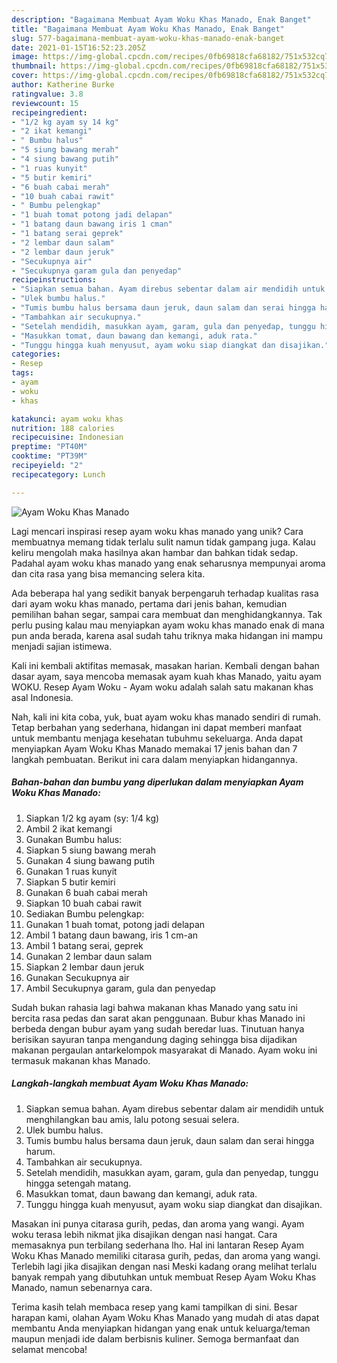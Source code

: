 ```yaml
---
description: "Bagaimana Membuat Ayam Woku Khas Manado, Enak Banget"
title: "Bagaimana Membuat Ayam Woku Khas Manado, Enak Banget"
slug: 577-bagaimana-membuat-ayam-woku-khas-manado-enak-banget
date: 2021-01-15T16:52:23.205Z
image: https://img-global.cpcdn.com/recipes/0fb69818cfa68182/751x532cq70/ayam-woku-khas-manado-foto-resep-utama.jpg
thumbnail: https://img-global.cpcdn.com/recipes/0fb69818cfa68182/751x532cq70/ayam-woku-khas-manado-foto-resep-utama.jpg
cover: https://img-global.cpcdn.com/recipes/0fb69818cfa68182/751x532cq70/ayam-woku-khas-manado-foto-resep-utama.jpg
author: Katherine Burke
ratingvalue: 3.8
reviewcount: 15
recipeingredient:
- "1/2 kg ayam sy 14 kg"
- "2 ikat kemangi"
- " Bumbu halus"
- "5 siung bawang merah"
- "4 siung bawang putih"
- "1 ruas kunyit"
- "5 butir kemiri"
- "6 buah cabai merah"
- "10 buah cabai rawit"
- " Bumbu pelengkap"
- "1 buah tomat potong jadi delapan"
- "1 batang daun bawang iris 1 cman"
- "1 batang serai geprek"
- "2 lembar daun salam"
- "2 lembar daun jeruk"
- "Secukupnya air"
- "Secukupnya garam gula dan penyedap"
recipeinstructions:
- "Siapkan semua bahan. Ayam direbus sebentar dalam air mendidih untuk menghilangkan bau amis, lalu potong sesuai selera."
- "Ulek bumbu halus."
- "Tumis bumbu halus bersama daun jeruk, daun salam dan serai hingga harum."
- "Tambahkan air secukupnya."
- "Setelah mendidih, masukkan ayam, garam, gula dan penyedap, tunggu hingga setengah matang."
- "Masukkan tomat, daun bawang dan kemangi, aduk rata."
- "Tunggu hingga kuah menyusut, ayam woku siap diangkat dan disajikan."
categories:
- Resep
tags:
- ayam
- woku
- khas

katakunci: ayam woku khas 
nutrition: 188 calories
recipecuisine: Indonesian
preptime: "PT40M"
cooktime: "PT39M"
recipeyield: "2"
recipecategory: Lunch

---
```



![Ayam Woku Khas Manado](https://img-global.cpcdn.com/recipes/0fb69818cfa68182/751x532cq70/ayam-woku-khas-manado-foto-resep-utama.jpg)

Lagi mencari inspirasi resep ayam woku khas manado yang unik? Cara membuatnya memang tidak terlalu sulit namun tidak gampang juga. Kalau keliru mengolah maka hasilnya akan hambar dan bahkan tidak sedap. Padahal ayam woku khas manado yang enak seharusnya mempunyai aroma dan cita rasa yang bisa memancing selera kita.

Ada beberapa hal yang sedikit banyak berpengaruh terhadap kualitas rasa dari ayam woku khas manado, pertama dari jenis bahan, kemudian pemilihan bahan segar, sampai cara membuat dan menghidangkannya. Tak perlu pusing kalau mau menyiapkan ayam woku khas manado enak di mana pun anda berada, karena asal sudah tahu triknya maka hidangan ini mampu menjadi sajian istimewa.

Kali ini kembali aktifitas memasak, masakan harian. Kembali dengan bahan dasar ayam, saya mencoba memasak ayam kuah khas Manado, yaitu ayam WOKU. Resep Ayam Woku - Ayam woku adalah salah satu makanan khas asal Indonesia.


Nah, kali ini kita coba, yuk, buat ayam woku khas manado sendiri di rumah. Tetap berbahan yang sederhana, hidangan ini dapat memberi manfaat untuk membantu menjaga kesehatan tubuhmu sekeluarga. Anda dapat menyiapkan Ayam Woku Khas Manado memakai 17 jenis bahan dan 7 langkah pembuatan. Berikut ini cara dalam menyiapkan hidangannya.

<!--inarticleads1-->

##### Bahan-bahan dan bumbu yang diperlukan dalam menyiapkan Ayam Woku Khas Manado:

1. Siapkan 1/2 kg ayam (sy: 1/4 kg)
1. Ambil 2 ikat kemangi
1. Gunakan  Bumbu halus:
1. Siapkan 5 siung bawang merah
1. Gunakan 4 siung bawang putih
1. Gunakan 1 ruas kunyit
1. Siapkan 5 butir kemiri
1. Gunakan 6 buah cabai merah
1. Siapkan 10 buah cabai rawit
1. Sediakan  Bumbu pelengkap:
1. Gunakan 1 buah tomat, potong jadi delapan
1. Ambil 1 batang daun bawang, iris 1 cm-an
1. Ambil 1 batang serai, geprek
1. Gunakan 2 lembar daun salam
1. Siapkan 2 lembar daun jeruk
1. Gunakan Secukupnya air
1. Ambil Secukupnya garam, gula dan penyedap


Sudah bukan rahasia lagi bahwa makanan khas Manado yang satu ini bercita rasa pedas dan sarat akan penggunaan. Bubur khas Manado ini berbeda dengan bubur ayam yang sudah beredar luas. Tinutuan hanya berisikan sayuran tanpa mengandung daging sehingga bisa dijadikan makanan pergaulan antarkelompok masyarakat di Manado. Ayam woku ini termasuk makanan khas Manado. 

<!--inarticleads2-->

##### Langkah-langkah membuat Ayam Woku Khas Manado:

1. Siapkan semua bahan. Ayam direbus sebentar dalam air mendidih untuk menghilangkan bau amis, lalu potong sesuai selera.
1. Ulek bumbu halus.
1. Tumis bumbu halus bersama daun jeruk, daun salam dan serai hingga harum.
1. Tambahkan air secukupnya.
1. Setelah mendidih, masukkan ayam, garam, gula dan penyedap, tunggu hingga setengah matang.
1. Masukkan tomat, daun bawang dan kemangi, aduk rata.
1. Tunggu hingga kuah menyusut, ayam woku siap diangkat dan disajikan.


Masakan ini punya citarasa gurih, pedas, dan aroma yang wangi. Ayam woku terasa lebih nikmat jika disajikan dengan nasi hangat. Cara memasaknya pun terbilang sederhana lho. Hal ini lantaran Resep Ayam Woku Khas Manado memiliki citarasa gurih, pedas, dan aroma yang wangi. Terlebih lagi jika disajikan dengan nasi Meski kadang orang melihat terlalu banyak rempah yang dibutuhkan untuk membuat Resep Ayam Woku Khas Manado, namun sebenarnya cara. 

Terima kasih telah membaca resep yang kami tampilkan di sini. Besar harapan kami, olahan Ayam Woku Khas Manado yang mudah di atas dapat membantu Anda menyiapkan hidangan yang enak untuk keluarga/teman maupun menjadi ide dalam berbisnis kuliner. Semoga bermanfaat dan selamat mencoba!
